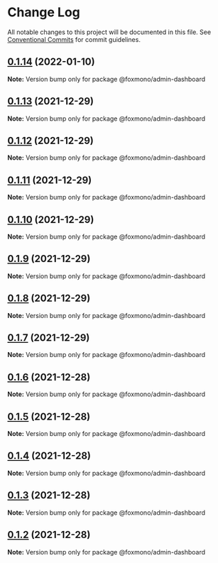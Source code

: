 # Change Log

All notable changes to this project will be documented in this file.
See [Conventional Commits](https://conventionalcommits.org) for commit guidelines.

## [0.1.14](https://github.com/alireza-bonab/ts-lerna-yarn-workspaces/compare/@foxmono/admin-dashboard@0.1.13...@foxmono/admin-dashboard@0.1.14) (2022-01-10)

**Note:** Version bump only for package @foxmono/admin-dashboard





## [0.1.13](https://github.com/alireza-bonab/ts-lerna-yarn-workspaces/compare/@foxmono/admin-dashboard@0.1.12...@foxmono/admin-dashboard@0.1.13) (2021-12-29)

**Note:** Version bump only for package @foxmono/admin-dashboard





## [0.1.12](https://github.com/alireza-bonab/ts-lerna-yarn-workspaces/compare/@foxmono/admin-dashboard@0.1.11...@foxmono/admin-dashboard@0.1.12) (2021-12-29)

**Note:** Version bump only for package @foxmono/admin-dashboard





## [0.1.11](https://github.com/alireza-bonab/ts-lerna-yarn-workspaces/compare/@foxmono/admin-dashboard@0.1.10...@foxmono/admin-dashboard@0.1.11) (2021-12-29)

**Note:** Version bump only for package @foxmono/admin-dashboard





## [0.1.10](https://github.com/alireza-bonab/ts-lerna-yarn-workspaces/compare/@foxmono/admin-dashboard@0.1.9...@foxmono/admin-dashboard@0.1.10) (2021-12-29)

**Note:** Version bump only for package @foxmono/admin-dashboard





## [0.1.9](https://github.com/alireza-bonab/ts-lerna-yarn-workspaces/compare/@foxmono/admin-dashboard@0.1.8...@foxmono/admin-dashboard@0.1.9) (2021-12-29)

**Note:** Version bump only for package @foxmono/admin-dashboard





## [0.1.8](https://github.com/alireza-bonab/ts-lerna-yarn-workspaces/compare/@foxmono/admin-dashboard@0.1.7...@foxmono/admin-dashboard@0.1.8) (2021-12-29)

**Note:** Version bump only for package @foxmono/admin-dashboard





## [0.1.7](https://github.com/alireza-bonab/ts-lerna-yarn-workspaces/compare/@foxmono/admin-dashboard@0.1.6...@foxmono/admin-dashboard@0.1.7) (2021-12-29)

**Note:** Version bump only for package @foxmono/admin-dashboard





## [0.1.6](https://github.com/alireza-bonab/ts-lerna-yarn-workspaces/compare/@foxmono/admin-dashboard@0.1.5...@foxmono/admin-dashboard@0.1.6) (2021-12-28)

**Note:** Version bump only for package @foxmono/admin-dashboard





## [0.1.5](https://github.com/alireza-bonab/ts-lerna-yarn-workspaces/compare/@foxmono/admin-dashboard@0.1.4...@foxmono/admin-dashboard@0.1.5) (2021-12-28)

**Note:** Version bump only for package @foxmono/admin-dashboard





## [0.1.4](https://github.com/alireza-bonab/ts-lerna-yarn-workspaces/compare/@foxmono/admin-dashboard@0.1.3...@foxmono/admin-dashboard@0.1.4) (2021-12-28)

**Note:** Version bump only for package @foxmono/admin-dashboard





## [0.1.3](https://github.com/alireza-bonab/ts-lerna-yarn-workspaces/compare/@foxmono/admin-dashboard@0.1.2...@foxmono/admin-dashboard@0.1.3) (2021-12-28)

**Note:** Version bump only for package @foxmono/admin-dashboard





## [0.1.2](https://github.com/alireza-bonab/ts-lerna-yarn-workspaces/compare/@foxmono/admin-dashboard@0.1.1...@foxmono/admin-dashboard@0.1.2) (2021-12-28)

**Note:** Version bump only for package @foxmono/admin-dashboard

